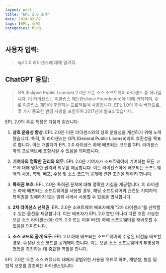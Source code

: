 ```yaml
---
layout: post
title: "EPL 2.0 소개"
date: 2024-02-07
tags: [EPL, 소개]
categories: blog
---
```


## 사용자 입력:
> epl 2.0 라이센스에 대해 알려줘.

## ChatGPT 응답:
> EPL(Eclipse Public License) 2.0은 오픈 소스 소프트웨어 라이센스 중 하나입니다. 이 라이센스는 이클립스 재단(Eclipse Foundation)에 의해 관리되며, 주로 이클립스 재단이 후원하는 프로젝트에 사용됩니다. EPL 1.0의 후속 버전으로, 몇 가지 중요한 변경 사항을 포함하여 2017년에 발표되었습니다.

EPL 2.0의 주요 특징은 다음과 같습니다:

1. **상호 운용성 향상**: EPL 2.0은 다른 라이센스와의 상호 운용성을 개선하기 위해 노력했습니다. 특히, 이 라이센스는 GPL(General Public License)과의 호환성을 목표로 합니다. 이는 개발자가 EPL 2.0 라이센스 하에 배포되는 코드를 GPL 라이센스 하의 프로젝트에 포함시킬 수 있음을 의미합니다.

2. **기여자의 명확한 권리와 의무**: EPL 2.0은 기여자가 소프트웨어에 기여하는 모든 코드에 대해 명확한 권리와 의무를 제공합니다. 이는 라이센스하에 배포되는 소프트웨어의 사용, 복제, 배포, 수정 및 소스 코드의 공개에 관한 조건을 명확히 합니다.

3. **특허권 보호**: EPL 2.0은 특허권 문제에 대해 명확한 지침을 제공합니다. 이 라이센스 하에 배포되는 소프트웨어를 사용할 경우, 해당 소프트웨어와 관련된 기여자의 특허권을 침해하지 않는 범위 내에서 사용할 수 있음을 명시합니다.

4. **2차 라이선스 선택권**: EPL 2.0은 소프트웨어 배포자에게 "2차 라이센스"를 선택할 수 있는 옵션을 제공합니다. 이는 배포자가 EPL 2.0 뿐만 아니라 다른 호환 가능한 오픈 소스 라이센스(예: GPL 2.0 또는 이후 버전) 하에 소프트웨어를 재배포할 수 있음을 의미합니다.

5. **소스 코드의 공개 요구**: EPL 2.0 하에 배포되는 소프트웨어의 수정된 버전을 배포할 경우, 수정된 소스 코드를 공개해야 합니다. 이는 오픈 소스 소프트웨어의 투명성과 협업을 촉진하는 데 중요한 역할을 합니다.

EPL 2.0은 오픈 소스 커뮤니티 내에서 광범위한 사용을 목표로 하며, 개방성, 협업 및 법적 보호를 강조하는 라이센스입니다.

